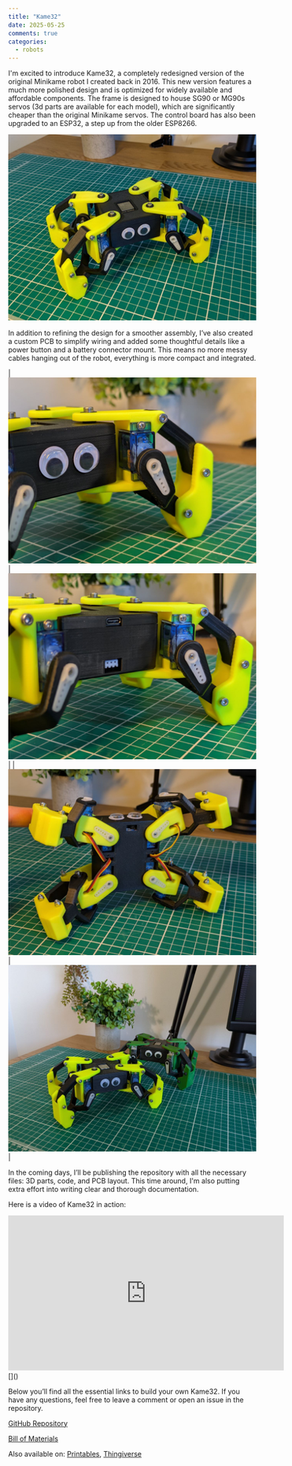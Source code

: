 ```yaml
---
title: "Kame32"
date: 2025-05-25
comments: true
categories:
  - robots
---
```


I'm excited to introduce Kame32, a completely redesigned version of the original Minikame robot I created back in 2016. This new version features a much more polished design and is optimized for widely available and affordable components. The frame is designed to house SG90 or MG90s servos (3d parts are available for each model), which are significantly cheaper than the original Minikame servos. The control board has also been upgraded to an ESP32, a step up from the older ESP8266.

![kame32-1](/assets/images/kame32-1.jpg)

In addition to refining the design for a smoother assembly, I’ve also created a custom PCB to simplify wiring and added some thoughtful details like a power button and a battery connector mount. This means no more messy cables hanging out of the robot, everything is more compact and integrated.

<style>
table {
  width: 100%;
  table-layout: fixed;
}

td, th {
  width: 25%;
  vertical-align: top;
  text-align: left;
  border: none !important;
  padding: 10px;
}
</style>

|![kame32-2](/assets/images/kame32-2.jpg)|![kame32-3](/assets/images/kame32-3.jpg)|
|![kame32-4](/assets/images/kame32-4.jpg)|![kame32-5](/assets/images/kame32-5.jpg)|

In the coming days, I’ll be publishing the repository with all the necessary files: 3D parts, code, and PCB layout. This time around, I'm also putting extra effort into writing clear and thorough documentation.

Here is a video of Kame32 in action:

<iframe width="560" height="315" src="https://www.youtube.com/embed/NvqPW6O1ZeI?si=V3zJ5DWEFvqtAHKS" title="YouTube video player" frameborder="0" allow="accelerometer; autoplay; clipboard-write; encrypted-media; gyroscope; picture-in-picture; web-share" referrerpolicy="strict-origin-when-cross-origin" allowfullscreen></iframe>
[]()

Below you’ll find all the essential links to build your own Kame32. If you have any questions, feel free to leave a comment or open an issue in the repository.

[GitHub Repository](https://github.com/JavierIH/kame32)

[Bill of Materials](/aux/kame32-bom)

Also available on: [Printables](https://www.printables.com/model/1307752-kame32-next-gen-minikame-with-esp32), [Thingiverse](https://www.thingiverse.com/thing:7047018) <!-- [Cults3D], [Hackaday], and [Instructables]-->
